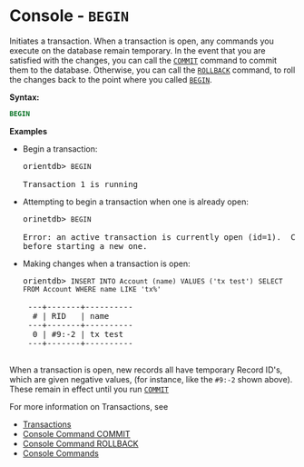 <!-- proofread 2015-01-06 SAM -->

# Console - `BEGIN`

Initiates a transaction.  When a transaction is open, any commands you execute on the database remain temporary. In the event that you are satisfied with the changes, you can call the [`COMMIT`](Console-Command-Commit.md) command to commit them to the database.  Otherwise, you can call the [`ROLLBACK`](Console-Command-Rollback.md) command, to roll the changes back to the point where you called [`BEGIN`](Console-Command-Begin.md).

**Syntax:**

```sql
BEGIN
```

**Examples**

- Begin a transaction:

  <pre>
  orientdb> <code class="lang-sql userinput">BEGIN</code>

  Transaction 1 is running
  </pre>

- Attempting to begin a transaction when one is already open:

  <pre>
  orinetdb> <code class='lang-sql userinput'>BEGIN</code>

  Error: an active transaction is currently open (id=1).  Commit or rollback 
  before starting a new one.
  </pre>

- Making changes when a transaction is open:

  <pre>
  orientdb> <code class="lang-sql userinput">INSERT INTO Account (name) VALUES ('tx test')</code

  Inserted record 'Account#9:-2{name:tx test} v0' in 0,004000 sec(s).

  orientdb> <code class="lang-sql userinput">SELECT FROM Account WHERE name LIKE 'tx%'</code>
   
   ---+-------+----------
    # | RID   | name	
   ---+-------+----------
    0 | #9:-2 | tx test
   ---+-------+----------
   </pre>

When a transaction is open, new records all have temporary Record ID's, which are given negative values, (for instance, like the `#9:-2` shown above).  These remain in effect until you run [`COMMIT`](Console-Command-Commit.md)

For more information on Transactions, see

- [Transactions](Transactions.md)
- [Console Command COMMIT](Console-Command-Commit.md)
- [Console Command ROLLBACK](Console-Command-Rollback.md)
- [Console Commands](Console-Commands.md)
